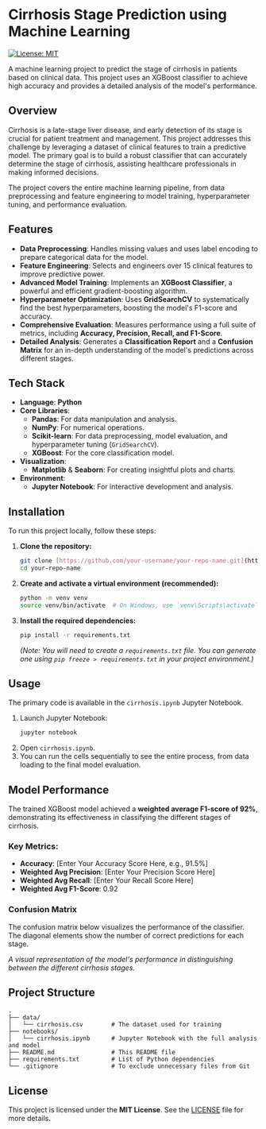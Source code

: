 # Cirrhosis Stage Prediction using Machine Learning

[![License: MIT](https://img.shields.io/badge/License-MIT-yellow.svg)](https://opensource.org/licenses/MIT)

A machine learning project to predict the stage of cirrhosis in patients based on clinical data. This project uses an XGBoost classifier to achieve high accuracy and provides a detailed analysis of the model's performance.

## Overview

Cirrhosis is a late-stage liver disease, and early detection of its stage is crucial for patient treatment and management. This project addresses this challenge by leveraging a dataset of clinical features to train a predictive model. The primary goal is to build a robust classifier that can accurately determine the stage of cirrhosis, assisting healthcare professionals in making informed decisions.

The project covers the entire machine learning pipeline, from data preprocessing and feature engineering to model training, hyperparameter tuning, and performance evaluation.

## Features

- **Data Preprocessing**: Handles missing values and uses label encoding to prepare categorical data for the model.
- **Feature Engineering**: Selects and engineers over 15 clinical features to improve predictive power.
- **Advanced Model Training**: Implements an **XGBoost Classifier**, a powerful and efficient gradient-boosting algorithm.
- **Hyperparameter Optimization**: Uses **GridSearchCV** to systematically find the best hyperparameters, boosting the model's F1-score and accuracy.
- **Comprehensive Evaluation**: Measures performance using a full suite of metrics, including **Accuracy, Precision, Recall, and F1-Score**.
- **Detailed Analysis**: Generates a **Classification Report** and a **Confusion Matrix** for an in-depth understanding of the model's predictions across different stages.

## Tech Stack

- **Language**: **Python**
- **Core Libraries**:
  - **Pandas**: For data manipulation and analysis.
  - **NumPy**: For numerical operations.
  - **Scikit-learn**: For data preprocessing, model evaluation, and hyperparameter tuning (`GridSearchCV`).
  - **XGBoost**: For the core classification model.
- **Visualization**:
  - **Matplotlib** & **Seaborn**: For creating insightful plots and charts.
- **Environment**:
  - **Jupyter Notebook**: For interactive development and analysis.

## Installation

To run this project locally, follow these steps:

1.  **Clone the repository:**
    ```bash
    git clone [https://github.com/your-username/your-repo-name.git](https://github.com/your-username/your-repo-name.git)
    cd your-repo-name
    ```

2.  **Create and activate a virtual environment (recommended):**
    ```bash
    python -m venv venv
    source venv/bin/activate  # On Windows, use `venv\Scripts\activate`
    ```

3.  **Install the required dependencies:**
    ```bash
    pip install -r requirements.txt
    ```
    *(Note: You will need to create a `requirements.txt` file. You can generate one using `pip freeze > requirements.txt` in your project environment.)*

## Usage

The primary code is available in the `cirrhosis.ipynb` Jupyter Notebook.

1.  Launch Jupyter Notebook:
    ```bash
    jupyter notebook
    ```
2.  Open `cirrhosis.ipynb`.
3.  You can run the cells sequentially to see the entire process, from data loading to the final model evaluation.

## Model Performance

The trained XGBoost model achieved a **weighted average F1-score of 92%**, demonstrating its effectiveness in classifying the different stages of cirrhosis.

### Key Metrics:

- **Accuracy**: [Enter Your Accuracy Score Here, e.g., 91.5%]
- **Weighted Avg Precision**: [Enter Your Precision Score Here]
- **Weighted Avg Recall**: [Enter Your Recall Score Here]
- **Weighted Avg F1-Score**: 0.92

### Confusion Matrix

The confusion matrix below visualizes the performance of the classifier. The diagonal elements show the number of correct predictions for each stage.


*A visual representation of the model's performance in distinguishing between the different cirrhosis stages.*

## Project Structure

```
.
├── data/
│   └── cirrhosis.csv        # The dataset used for training
├── notebooks/
│   └── cirrhosis.ipynb      # Jupyter Notebook with the full analysis and model
├── README.md                # This README file
├── requirements.txt         # List of Python dependencies
└── .gitignore               # To exclude unnecessary files from Git
```

## License

This project is licensed under the **MIT License**. See the [LICENSE](LICENSE) file for more details.